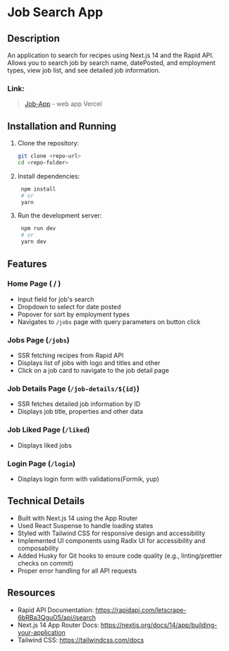 # Job Search App

## Description

An application to search for recipes using Next.js 14 and the Rapid API.  
Allows you to search job by search name, datePosted, and employment types, view job list, and see detailed job information.

### Link:

> [Job-App](https://find-job-kappa.vercel.app/) - web app Vercel

## Installation and Running

1. Clone the repository:

   ```bash
   git clone <repo-url>
   cd <repo-folder>
   ```

2. Install dependencies:

   ```bash
    npm install
    # or
    yarn
   ```

3. Run the development server:
   ```bash
    npm run dev
    # or
    yarn dev
   ```

## Features

### Home Page ( / )

- Input field for job's search
- Dropdown to select for date posted
- Popover for sort by employment types
- Navigates to `/jobs` page with query parameters on button click

### Jobs Page (`/jobs`)

- SSR fetching recipes from Rapid API
- Displays list of jobs with logo and titles and other
- Click on a job card to navigate to the job detail page

### Job Details Page (`/job-details/${id}`)

- SSR fetches detailed job information by ID
- Displays job title, properties and other data

### Job Liked Page (`/liked`)

- Displays liked jobs

### Login Page (`/login`)

- Displays login form with validations(Formik, yup)

## Technical Details

- Built with Next.js 14 using the App Router
- Used React Suspense to handle loading states
- Styled with Tailwind CSS for responsive design and accessibility
- Implemented UI components using Radix UI for accessibility and composability
- Added Husky for Git hooks to ensure code quality (e.g., linting/prettier checks on commit)
- Proper error handling for all API requests

## Resources

- Rapid API Documentation: https://rapidapi.com/letscrape-6bRBa3QguO5/api/jsearch
- Next.js 14 App Router Docs: https://nextjs.org/docs/14/app/building-your-application
- Tailwind CSS: https://tailwindcss.com/docs
